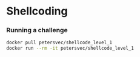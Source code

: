# Shellcoding

### Running a challenge

```Bash
docker pull petersvec/shellcode_level_1
docker run --rm -it petersvec/shellcode_level_1
```
